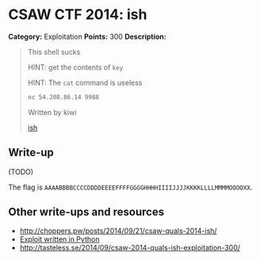 # CSAW CTF 2014: ish

**Category:** Exploitation
**Points:** 300
**Description:**

> This shell sucks
>
> HINT: get the contents of `key`
>
> HINT: The `cat` command is useless
>
> ```bash
> nc 54.208.86.14 9988
> ```
>
> Written by kiwi
>
> [ish](ish)

## Write-up

(TODO)

The flag is `AAAABBBBCCCCDDDDEEEEFFFFGGGGHHHHIIIIJJJJKKKKLLLLMMMMOOOOXX`.

## Other write-ups and resources

* <http://choppers.pw/posts/2014/09/21/csaw-quals-2014-ish/>
* [Exploit written in Python](https://gist.github.com/zachriggle/3670a74f7f6fd74fdaa5)
* <http://tasteless.se/2014/09/csaw-2014-quals-ish-exploitation-300/>

